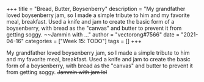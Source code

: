 +++
title = "Bread, Butter, Boysenberry"
description = "My grandfather loved boysenberry jam, so I made a simple tribute to him and my favorite meal, breakfast. Used a knife and jam to create the basic form of a boysenberry, with bread as the \"canvas\" and butter to prevent it from getting soggy. ~~Jammin with ..."
author = "vectorong#7566"
date = "2021-04-16"
categories = ["Week 15: TODO"]
tags = []
+++

My grandfather loved boysenberry jam, so I made a simple tribute to him and my favorite meal, breakfast. Used a knife and jam to create the basic form of a boysenberry, with bread as the "canvas" and butter to prevent it from getting soggy. ~~Jammin with jam lol~~

